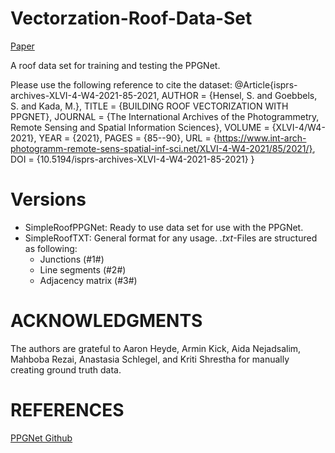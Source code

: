 # Vectorzation-Roof-Data-Set

[Paper](https://www.int-arch-photogramm-remote-sens-spatial-inf-sci.net/XLVI-4-W4-2021/85/2021/)

A roof data set for training and testing the PPGNet.

Please use the following reference to cite the dataset:
@Article{isprs-archives-XLVI-4-W4-2021-85-2021,
AUTHOR = {Hensel, S. and Goebbels, S. and Kada, M.},
TITLE = {BUILDING ROOF VECTORIZATION WITH PPGNET},
JOURNAL = {The International Archives of the Photogrammetry, Remote Sensing and Spatial Information Sciences},
VOLUME = {XLVI-4/W4-2021},
YEAR = {2021},
PAGES = {85--90},
URL = {https://www.int-arch-photogramm-remote-sens-spatial-inf-sci.net/XLVI-4-W4-2021/85/2021/},
DOI = {10.5194/isprs-archives-XLVI-4-W4-2021-85-2021}
}

# Versions
- SimpleRoofPPGNet:
	Ready to use data set for use with the PPGNet.
- SimpleRoofTXT:
	General format for any usage. *.txt*-Files are structured as following:
	- Junctions (#1#)
	- Line segments (#2#)
	- Adjacency matrix (#3#)

# ACKNOWLEDGMENTS
The authors are grateful to Aaron Heyde,
Armin Kick, Aida Nejadsalim, Mahboba
Rezai, Anastasia Schlegel, and Kriti Shrestha
for manually creating ground truth data.

# REFERENCES

[PPGNet Github](https://github.com/svip-lab/PPGNet)



